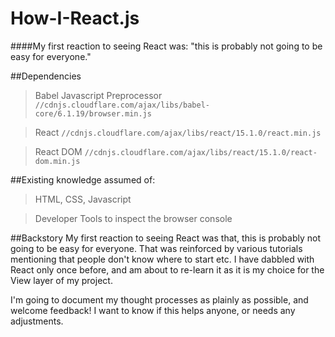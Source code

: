 # How-I-React.js

####My first reaction to seeing React was: "this is probably not going to be easy for everyone."

##Dependencies
>Babel Javascript Preprocessor
`//cdnjs.cloudflare.com/ajax/libs/babel-core/6.1.19/browser.min.js`

>React
`//cdnjs.cloudflare.com/ajax/libs/react/15.1.0/react.min.js`

>React DOM
`//cdnjs.cloudflare.com/ajax/libs/react/15.1.0/react-dom.min.js`

##Existing knowledge assumed of:
>HTML, CSS, Javascript

>Developer Tools to inspect the browser console


##Backstory
My first reaction to seeing React was that, this is probably not going to be easy for everyone. That was reinforced by various tutorials mentioning that people don't know where to start etc. I have dabbled with React only once before, and am about to re-learn it as it is my choice for the View layer of my project.

I'm going to document my thought processes as plainly as possible, and welcome feedback! I want to know if this helps anyone, or needs any adjustments.
